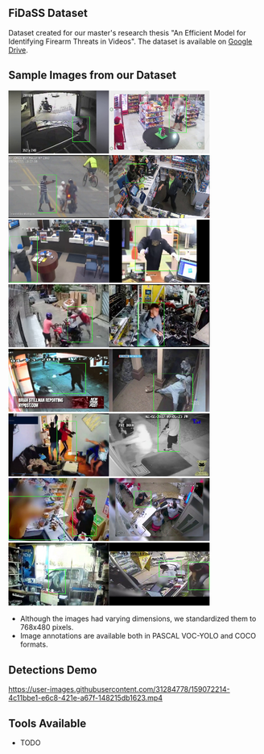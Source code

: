 ## FiDaSS Dataset

Dataset created for our master's research thesis "An Efficient Model for Identifying Firearm Threats in Videos".
The dataset is available on [Google Drive](https://bit.ly/3nLP8YG).

## Sample Images from our Dataset

<img src="/DatasetSamples/sample00.png" width=200><img src="/DatasetSamples/sample01.png" width=200><img src="/DatasetSamples/sample02.png" width=200><img src="/DatasetSamples/sample03.png" width=200>
<img src="/DatasetSamples/sample04.png" width=200><img src="/DatasetSamples/sample05.png" width=200><img src="/DatasetSamples/sample06.png" width=200><img src="/DatasetSamples/sample07.png" width=200>
<img src="/DatasetSamples/sample08.png" width=200><img src="/DatasetSamples/sample09.png" width=200><img src="/DatasetSamples/sample10.png" width=200><img src="/DatasetSamples/sample11.png" width=200>
<img src="/DatasetSamples/sample12.png" width=200><img src="/DatasetSamples/sample13.png" width=200><img src="/DatasetSamples/sample14.png" width=200><img src="/DatasetSamples/sample15.png" width=200>

- Although the images had varying dimensions, we standardized them to 768x480 pixels.
- Image annotations are available both in PASCAL VOC-YOLO and COCO formats.

## Detections Demo

https://user-images.githubusercontent.com/31284778/159072214-4c11bbe1-e6c8-421e-a67f-148215db1623.mp4

## Tools Available

- TODO
